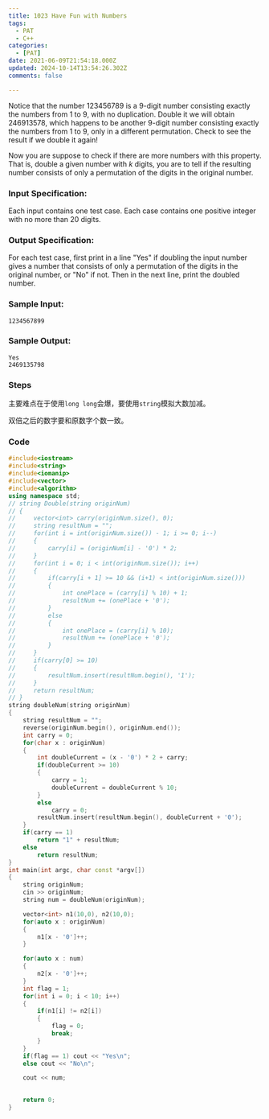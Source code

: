 ```yaml
---
title: 1023 Have Fun with Numbers
tags:
  - PAT
  - C++
categories:
  - [PAT]
date: 2021-06-09T21:54:18.000Z
updated: 2024-10-14T13:54:26.302Z
comments: false

---
```

Notice that the number 123456789 is a 9-digit number consisting exactly the numbers from 1 to 9, with no duplication. Double it we will obtain 246913578, which happens to be another 9-digit number consisting exactly the numbers from 1 to 9, only in a different permutation. Check to see the result if we double it again!

Now you are suppose to check if there are more numbers with this property. That is, double a given number with *k* digits, you are to tell if the resulting number consists of only a permutation of the digits in the original number.
<!--more-->
### Input Specification:

Each input contains one test case. Each case contains one positive integer with no more than 20 digits.

### Output Specification:

For each test case, first print in a line "Yes" if doubling the input number gives a number that consists of only a permutation of the digits in the original number, or "No" if not. Then in the next line, print the doubled number.

### Sample Input:

```shell
1234567899
```

### Sample Output:

```shell
Yes
2469135798
```

### Steps

主要难点在于使用`long long`会爆，要使用`string`模拟大数加减。

双倍之后的数字要和原数字个数一致。

### Code

```c++
#include<iostream>
#include<string>
#include<iomanip>
#include<vector>
#include<algorithm>
using namespace std;
// string Double(string originNum)
// {
//     vector<int> carry(originNum.size(), 0);
//     string resultNum = "";
//     for(int i = int(originNum.size()) - 1; i >= 0; i--)
//     {
//         carry[i] = (originNum[i] - '0') * 2;
//     }
//     for(int i = 0; i < int(originNum.size()); i++)
//     {
//         if(carry[i + 1] >= 10 && (i+1) < int(originNum.size()))
//         {
//             int onePlace = (carry[i] % 10) + 1;
//             resultNum += (onePlace + '0');
//         }
//         else
//         {
//             int onePlace = (carry[i] % 10);
//             resultNum += (onePlace + '0');
//         }
//     }
//     if(carry[0] >= 10) 
//     {
//         resultNum.insert(resultNum.begin(), '1');
//     }
//     return resultNum;
// }
string doubleNum(string originNum)
{
    string resultNum = "";
    reverse(originNum.begin(), originNum.end());
    int carry = 0;
    for(char x : originNum)
    {
        int doubleCurrent = (x - '0') * 2 + carry;
        if(doubleCurrent >= 10)
        {
            carry = 1;
            doubleCurrent = doubleCurrent % 10;
        }
        else 
            carry = 0;
        resultNum.insert(resultNum.begin(), doubleCurrent + '0');
    }
    if(carry == 1)
        return "1" + resultNum;
    else
        return resultNum;
}
int main(int argc, char const *argv[])
{
    string originNum;
    cin >> originNum;
    string num = doubleNum(originNum);

    vector<int> n1(10,0), n2(10,0);
    for(auto x : originNum)
    {
        n1[x - '0']++;
    }

    for(auto x : num)
    {
        n2[x - '0']++;
    }
    int flag = 1;
    for(int i = 0; i < 10; i++)
    {
        if(n1[i] != n2[i])
        {
            flag = 0;
            break;
        }
    }
    if(flag == 1) cout << "Yes\n";
    else cout << "No\n";

    cout << num;

    
    return 0;
}
```
